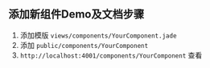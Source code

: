 ## 添加新组件Demo及文档步骤

1. 添加模版 `views/components/YourComponent.jade`
2. 添加 `public/components/YourComponent`
3. `http://localhost:4001/components/YourComponent` 查看